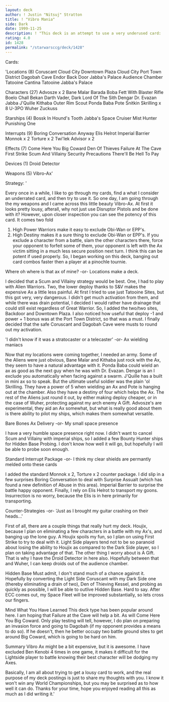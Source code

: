 ```yaml
---
layout: deck
author: ! Justin "Nitsuj" Stratton
title: ! "Vibro Mania"
side: Dark
date: 1999-11-25
description: ! "This deck is an attempt to use a very underused card:  The Vibro Ax."
rating: 4.0
id: 1428
permalink: "/starwarsccg/deck/1428"
---
```

Cards: 

'Locations (8)
Coruscant
Cloud City Downtown Plaza
Cloud City Port Town District
Dagobah Cave
Endor Back Door
Jabba's Palace Audience Chamber
Tatooine Cantina
Tatooine Jabba's Palace

Characters (27)
Advosze x 2
Bane Malar
Barada
Boba Fett With Blaster Rifle
Boelo
Chall Bekan
Darth Vader, Dark Lord Of The Sith
Dengar
Dr. Evazan
Jabba
J'Quille
Kithaba
Outer Rim Scout
Ponda Baba
Pote Snitkin
Skrilling x 8
U-3PO
Wuher
Zuckuss

Starships (4)
Bossk In Hound's Tooth
Jabba's Space Cruiser
Mist Hunter
Punishing One

Interrupts (9)
Boring Conversation Anyway
Elis Helrot
Imperial Barrier
Monnok x 2
Torture x 2
Twi'lek Advisor x 2

Effects (7)
Come Here You Big Coward
Den Of Thieves
Failure At The Cave
First Strike
Scum And Villainy
Security Precautions
There'll Be Hell To Pay

Devices (1)
Droid Detector

Weapons (5)
Vibro-Ax'

Strategy: '

Every once in a while, I like to go through my cards, find a what I consider an underrated card, and then try to use it.  So one day, I am going through the my weapons and I came across this little beauty  Vibro-Ax.  At first it looks pretty lousy, afterall, why not just use Disruptor Pistols and be done with it?  However, upon closer inspection you can see the potency of this card.	It comes two fold
1) High Power Warriors make it easy to exclude Obi-Wan or EPP's.
2) High Destiny makes it a sure thing to exclude Obi-Wan or EPP's.
If you exclude a character from a battle, slam the other characters there, force your opponent to forfeit some of them, your opponent is left with the Ax victim sitting in a much less secure position next turn. I think this can be potent if used properly.  So, I began working on this deck, banging out card combos faster then a player at a pinochle tournie.

Where oh where is that ax of mine?
-or-
Locations make a deck.

I decided that a Scum and Villainy strategy would be best.  One, I had to play with Alien Warriors.  Two, the lower deploy thanks to S&V makes the expensive Ax a little less painful.  At first I tried to use just Tatooine Sites, but this got very, very dangerous.  I didn't get much activation from them, and while there was drain potential, I decided I would rather have drainage that could still exist regardless of Great Warrior.  So, I added the two/two sites, Backdoor and Downtown Plaza.  I also noticed how useful that deploy -1 and power + 1 bonus was at the Port Town District, so that was a must.  I finally decided that the safe Coruscant and Dagobah Cave were musts to round out my activation.

'I didn't know if it was a stratocaster or a telecaster'
-or-
Ax wielding maniacs

Now that my locations were coming together, I needed an army.  Some of the Aliens were just obvious, Bane Malar and Kithaba just rock with the Ax, they seem to have a natural advantage with it.  Ponda Baba could wield an ax as good as the next guy when he was with Dr. Evazan.  Dengar is an I exclude you automatically when facing against a swarm.  J'Quille has a built in mini ax so to speak.  But the ultimate useful soldier was the plain 'ol Skrilling.  They have a power of 5 when wielding an Ax and Pote is hanging out at the chamber.  Also they have a destiny of four which helps the Ax.  The rest of the Aliens just round it out, by either making deploy cheaper, or in the case of Wuher, protecting against my arch enemy A Gift.  Advosze's are experimental, they aid an Ax somewhat, but what is really good about them is there ability to pilot my ships, which makes them somewhat versatile.

Bare Bones Ax Delivery
-or-
My small space presence

I have a very humble space presence right now.	I didn't want to cancel Scum and Villainy with imperial ships, so I added a few Bounty Hunter ships for Hidden Base Probing.  I don't know how well it will go, but hopefully I will be able to probe soon enough.

Standard Interrupt Package
-or-
I think my clear shields are permantly melded onto these cards

I added the standard Monnok x 2, Torture x 2 counter package.  I did slip in a few surprises
Boring Conversation to deal with Surprise Assualt (which has found a new definition of Abuse in this area).  Imperial Barrier to surprise the battle happy opponent.  Finally, I rely on Elis Helrot to transport my goons.  Insurrection is no worry, because the Elis is in here primarily for transporting.

Counter-Strategies
-or-
'Just as I brought my guitar crashing on their heads...'

First of all, there are a couple things that really hurt my deck.  Houjix, because I plan on eliminating a few characters in a battle with my Ax's, and banging up the lone guy.  A Houjix spoils my fun, so I plan on using First Strike to try to deal with it.  Light Side players tend not to be so paranoid about losing the ability to Houjix as compared to the Dark Side player, so I plan on taking advantage of that.  The other thing I worry about is A Gift.  That is why I have the Droid Detector in here also.  Hopefully between that and Wuher, I can keep droids out of the audience chamber.

Hidden Base
Must admit, I don't stand much of a chance against it.  Hopefully by converting the Light Side Coruscant with my Dark Side one (thereby eliminating a drain of two), Den of Thieving Kessel, and probing as quickly as possible, I will be able to outlive Hidden Base.  Hard to say.	After ECC comes out, my Space Fleet will be improved substantially, so lets cross our fingers.

Mind What You Have Learned
This deck type has been popular around here.  I am hoping that Failure at the Cave will help a bit.  As will Come Here You Big Coward.	Only play testing will tell, however, I do plan on preparing an invasion force and going to Dagobah (if my opponent provides a means to do so).  If he doesn't, then he better occupy two battle ground sites to get around Big Coward, which is going to be hard on him.

Summary
Vibro Ax might be a bit expensive, but it is awesome.  I have excluded Ben Kenobi 4 times in one game, it makes it difficult for the Lightside player to battle knowing their best character will be dodging my Axes.

Basically, I am all about trying to get a lousy card to work, and the real purpose of my deck postings is just to share my thoughts with you.  I know it won't win any World Championships, but you may be surprised as to how well it can do.  Thanks for your time, hope you enjoyed reading all this as much as I did writing it.'
